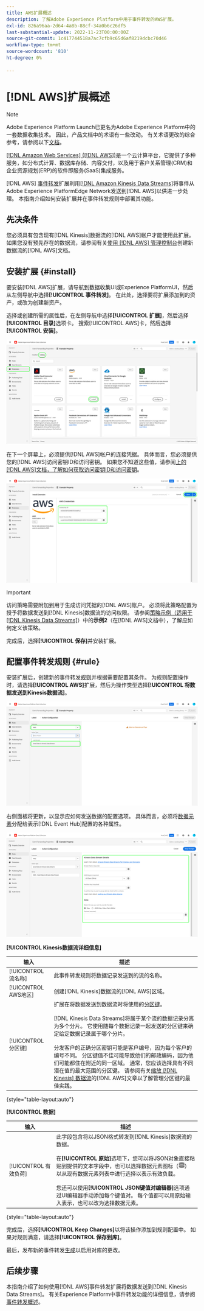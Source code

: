 ```yaml
---
title: AWS扩展概述
description: 了解Adobe Experience Platform中用于事件转发的AWS扩展。
exl-id: 826a96aa-2d64-4a8b-88cf-34a0b6c26df5
last-substantial-update: 2022-11-23T00:00:00Z
source-git-commit: 1c417744518a7ac7cfb9c65d6af8219dcbc70d46
workflow-type: tm+mt
source-wordcount: '810'
ht-degree: 0%

---
```


# [!DNL AWS]扩展概述

>[!NOTE]
>
>Adobe Experience Platform Launch已更名为Adobe Experience Platform中的一套数据收集技术。 因此，产品文档中的术语有一些改动。 有关术语更改的综合参考，请参阅以下[文档](../../../term-updates.md)。

[[!DNL Amazon Web Services] ([!DNL AWS])](https://aws.amazon.com/)是一个云计算平台，它提供了多种服务，如分布式计算、数据库存储、内容交付，以及用于客户关系管理(CRM)和企业资源规划(ERP)的软件即服务(SaaS)集成服务。

[!DNL AWS] [事件转发](../../../ui/event-forwarding/overview.md)扩展利用[[!DNL Amazon Kinesis Data Streams]](https://docs.aws.amazon.com/streams/latest/dev/introduction.html)将事件从Adobe Experience PlatformEdge Network发送到[!DNL AWS]以供进一步处理。 本指南介绍如何安装扩展并在事件转发规则中部署其功能。

## 先决条件

您必须具有包含现有[!DNL Kinesis]数据流的[!DNL AWS]帐户才能使用此扩展。 如果您没有预先存在的数据流，请参阅有关[使用 [!DNL AWS] 管理控制台](https://docs.aws.amazon.com/streams/latest/dev/how-do-i-create-a-stream.html)创建新数据流的[!DNL AWS]文档。

## 安装扩展 {#install}

要安装[!DNL AWS]扩展，请导航到数据收集UI或Experience PlatformUI，然后从左侧导航中选择&#x200B;**[!UICONTROL 事件转发]**。 在此处，选择要将扩展添加到的资产，或改为创建新资产。

选择或创建所需的属性后，在左侧导航中选择&#x200B;**[!UICONTROL 扩展]**，然后选择&#x200B;**[!UICONTROL 目录]**&#x200B;选项卡。 搜索[!UICONTROL AWS]卡，然后选择&#x200B;**[!UICONTROL 安装]**。

![正在为数据收集UI中的[!UICONTROL AWS]扩展选择[!UICONTROL 安装]按钮。](../../../images/extensions/server/aws/install.png)

在下一个屏幕上，必须提供[!DNL AWS]帐户的连接凭据。 具体而言，您必须提供您的[!DNL AWS]访问密钥ID和访问密钥。 如果您不知道这些值，请参阅[上的[!DNL AWS]文档，了解如何获取访问密钥ID和访问密钥](https://docs.aws.amazon.com/powershell/latest/userguide/pstools-appendix-sign-up.html)。

![访问密钥ID和访问密钥已添加到扩展配置视图中。](../../../images/extensions/server/aws/credentials.png)

>[!IMPORTANT]
>
>访问策略需要附加到用于生成访问凭据的[!DNL AWS]帐户。 必须将此策略配置为授予将数据发送到[!DNL Kinesis]数据流的访问权限。 请参阅[策略示例（适用于 [!DNL Kinesis Data Streams]](https://docs.aws.amazon.com/streams/latest/dev/controlling-access.html#kinesis-using-iam-examples)）中的&#x200B;**示例2**（在[!DNL AWS]文档中），了解应如何定义该策略。

完成后，选择&#x200B;**[!UICONTROL 保存]**&#x200B;并安装扩展。

## 配置事件转发规则 {#rule}

安装扩展后，创建新的事件转发[规则](../../../ui/managing-resources/rules.md)并根据需要配置其条件。 为规则配置操作时，请选择&#x200B;**[!UICONTROL AWS]**&#x200B;扩展，然后为操作类型选择&#x200B;**[!UICONTROL 将数据发送到Kinesis数据流]**。

![正在为数据收集UI中的规则选择[!UICONTROL 将数据发送到Kinesis数据流]操作类型。](../../../images/extensions/server/aws/select-action-type.png)

右侧面板将更新，以显示应如何发送数据的配置选项。 具体而言，必须将[数据元素](../../../ui/managing-resources/data-elements.md)分配给表示[!DNL Event Hub]配置的各种属性。

![ UI中显示的[!UICONTROL 将数据发送到Kinesis数据流]操作类型的配置选项。](../../../images/extensions/server/aws/data-stream-details.png)

**[!UICONTROL Kinesis数据流详细信息]**

| 输入 | 描述 |
| --- | --- |
| [!UICONTROL 流名称] | 此事件转发规则将数据记录发送到的流的名称。 |
| [!UICONTROL AWS地区] | 创建[!DNL Kinesis]数据流的[!DNL AWS]区域。 |
| [!UICONTROL 分区键] | 扩展在将数据发送到数据流时将使用的[分区键](https://docs.aws.amazon.com/streams/latest/dev/key-concepts.html#partition-key)。<br><br>[!DNL Kinesis Data Streams]将属于某个流的数据记录分离为多个分片。 它使用随每个数据记录一起发送的分区键来确定给定数据记录属于哪个分片。<br><br>分发客户的正确分区密钥可能是客户编号，因为每个客户的编号不同。 分区键值不佳可能导致他们的邮政编码，因为他们可能都住在附近的同一区域。 通常，您应该选择具有不同潜在值的最大范围的分区键。 请参阅有关[缩放 [!DNL Kinesis] 数据流](https://aws.amazon.com/blogs/big-data/under-the-hood-scaling-your-kinesis-data-streams/)的[!DNL AWS]文章以了解管理分区键的最佳实践。 |

{style="table-layout:auto"}

**[!UICONTROL 数据]**

| 输入 | 描述 |
| --- | --- |
| [!UICONTROL 有效负荷] | 此字段包含将以JSON格式转发到[!DNL Kinesis]数据流的数据。<br><br>在&#x200B;**[!UICONTROL 原始]**&#x200B;选项下，您可以将JSON对象直接粘贴到提供的文本字段中，也可以选择数据元素图标（![数据集图标](../../../images/extensions/server/aws/data-element-icon.png)）以从现有数据元素列表中进行选择以表示有效负载。<br><br>您还可以使用&#x200B;**[!UICONTROL JSON键值对编辑器]**&#x200B;选项通过UI编辑器手动添加每个键值对。 每个值都可以用原始输入表示，也可以改为选择数据元素。 |

{style="table-layout:auto"}

完成后，选择&#x200B;**[!UICONTROL Keep Changes]**&#x200B;以将该操作添加到规则配置中。 如果对规则满意，请选择&#x200B;**[!UICONTROL 保存到库]**。

最后，发布新的事件转发[生成](../../../ui/publishing/builds.md)以启用对库的更改。

## 后续步骤

本指南介绍了如何使用[!DNL AWS]事件转发扩展将数据发送到[!DNL Kinesis Data Streams]。 有关Experience Platform中事件转发功能的详细信息，请参阅[事件转发概述](../../../ui/event-forwarding/overview.md)。
